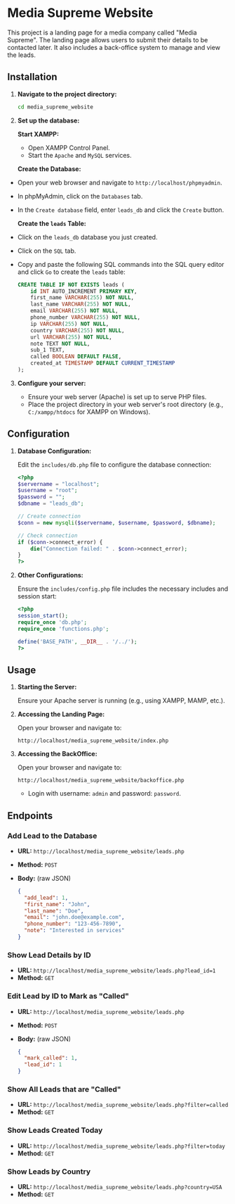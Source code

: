 # Media Supreme Website

This project is a landing page for a media company called "Media Supreme". The landing page allows users to submit their details to be contacted later. It also includes a back-office system to manage and view the leads.

## Installation

1. **Navigate to the project directory:**

   ```sh
   cd media_supreme_website
   ```

2. **Set up the database:**

   **Start XAMPP:**

   - Open XAMPP Control Panel.
   - Start the `Apache` and `MySQL` services.

   **Create the Database:**

- Open your web browser and navigate to `http://localhost/phpmyadmin`.
- In phpMyAdmin, click on the `Databases` tab.
- In the `Create database` field, enter `leads_db` and click the `Create` button.

  **Create the `leads` Table:**

- Click on the `leads_db` database you just created.
- Click on the `SQL` tab.
- Copy and paste the following SQL commands into the SQL query editor and click `Go` to create the `leads` table:

  ```sql
  CREATE TABLE IF NOT EXISTS leads (
      id INT AUTO_INCREMENT PRIMARY KEY,
      first_name VARCHAR(255) NOT NULL,
      last_name VARCHAR(255) NOT NULL,
      email VARCHAR(255) NOT NULL,
      phone_number VARCHAR(255) NOT NULL,
      ip VARCHAR(255) NOT NULL,
      country VARCHAR(255) NOT NULL,
      url VARCHAR(255) NOT NULL,
      note TEXT NOT NULL,
      sub_1 TEXT,
      called BOOLEAN DEFAULT FALSE,
      created_at TIMESTAMP DEFAULT CURRENT_TIMESTAMP
  );
  ```

3. **Configure your server:**

   - Ensure your web server (Apache) is set up to serve PHP files.
   - Place the project directory in your web server's root directory (e.g., `C:/xampp/htdocs` for XAMPP on Windows).

## Configuration

1. **Database Configuration:**

   Edit the `includes/db.php` file to configure the database connection:

   ```php
   <?php
   $servername = "localhost";
   $username = "root";
   $password = "";
   $dbname = "leads_db";

   // Create connection
   $conn = new mysqli($servername, $username, $password, $dbname);

   // Check connection
   if ($conn->connect_error) {
       die("Connection failed: " . $conn->connect_error);
   }
   ?>
   ```

2. **Other Configurations:**

   Ensure the `includes/config.php` file includes the necessary includes and session start:

   ```php
   <?php
   session_start();
   require_once 'db.php';
   require_once 'functions.php';

   define('BASE_PATH', __DIR__ . '/../');
   ?>
   ```

## Usage

1. **Starting the Server:**

   Ensure your Apache server is running (e.g., using XAMPP, MAMP, etc.).

2. **Accessing the Landing Page:**

   Open your browser and navigate to:

   ```
   http://localhost/media_supreme_website/index.php
   ```

3. **Accessing the BackOffice:**

   Open your browser and navigate to:

   ```
   http://localhost/media_supreme_website/backoffice.php
   ```

   - Login with username: `admin` and password: `password`.

## Endpoints

### Add Lead to the Database

- **URL:** `http://localhost/media_supreme_website/leads.php`
- **Method:** `POST`
- **Body:** (raw JSON)

  ```json
  {
    "add_lead": 1,
    "first_name": "John",
    "last_name": "Doe",
    "email": "john.doe@example.com",
    "phone_number": "123-456-7890",
    "note": "Interested in services"
  }
  ```

### Show Lead Details by ID

- **URL:** `http://localhost/media_supreme_website/leads.php?lead_id=1`
- **Method:** `GET`

### Edit Lead by ID to Mark as "Called"

- **URL:** `http://localhost/media_supreme_website/leads.php`
- **Method:** `POST`
- **Body:** (raw JSON)

  ```json
  {
    "mark_called": 1,
    "lead_id": 1
  }
  ```

### Show All Leads that are "Called"

- **URL:** `http://localhost/media_supreme_website/leads.php?filter=called`
- **Method:** `GET`

### Show Leads Created Today

- **URL:** `http://localhost/media_supreme_website/leads.php?filter=today`
- **Method:** `GET`

### Show Leads by Country

- **URL:** `http://localhost/media_supreme_website/leads.php?country=USA`
- **Method:** `GET`

#
